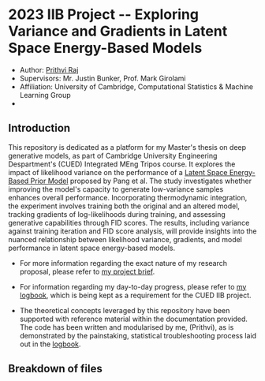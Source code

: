 # 2023 IIB Project -- Exploring Variance and Gradients in Latent Space Energy-Based Models

- Author: [Prithvi Raj](pr478@cam.ac.uk)
- Supervisors: Mr. Justin Bunker, Prof. Mark Girolami
- Affiliation: University of Cambridge, Computational Statistics & Machine Learning Group
- 
## Introduction

This repository is dedicated as a platform for my Master's thesis on deep generative models, as part of Cambridge University Engineering Despartment's (CUED) Integrated MEng Tripos course. It explores the impact of likelihood variance on the performance of a [Latent Space Energy-Based Prior Model]([url](https://arxiv.org/abs/2006.08205)) proposed by Pang et al. The study investigates whether improving the model's capacity to generate low-variance samples enhances overall performance. Incorporating thermodynamic integration, the experiment involves training both the original and an altered model, tracking gradients of log-likelihoods during training, and assessing generative capabilities through FID scores. The results, including variance against training iteration and FID score analysis, will provide insights into the nuanced relationship between likelihood variance, gradients, and model performance in latent space energy-based models.

- For more information regarding the exact nature of my research proposal, please refer to [my project brief](https://github.com/PritRaj1/IIB-Project-LatentEBM-Variance-Study/blob/main/DOCUMENTATION/Project_Proposal.pdf). 

- For information regarding my day-to-day progress, please refer to [my logbook](https://github.com/PritRaj1/IIB-Project-LatentEBM-Variance-Study/blob/main/DOCUMENTATION/LOGBOOK.ipynb), which is being kept as a requirement for the CUED IIB project.

- The theoretical concepts leveraged by this repository have been supported with reference material within the documentation provided. The code has been written and modularised by me, (Prithvi), as is demonstrated by the painstaking, statistical troubleshooting process laid out in the [logbook]([url](https://github.com/PritRaj1/IIB-Project-LatentEBM-Variance-Study/blob/main/DOCUMENTATION/LOGBOOK.ipynb)https://github.com/PritRaj1/IIB-Project-LatentEBM-Variance-Study/blob/main/DOCUMENTATION/LOGBOOK.ipynb).

## Breakdown of files
